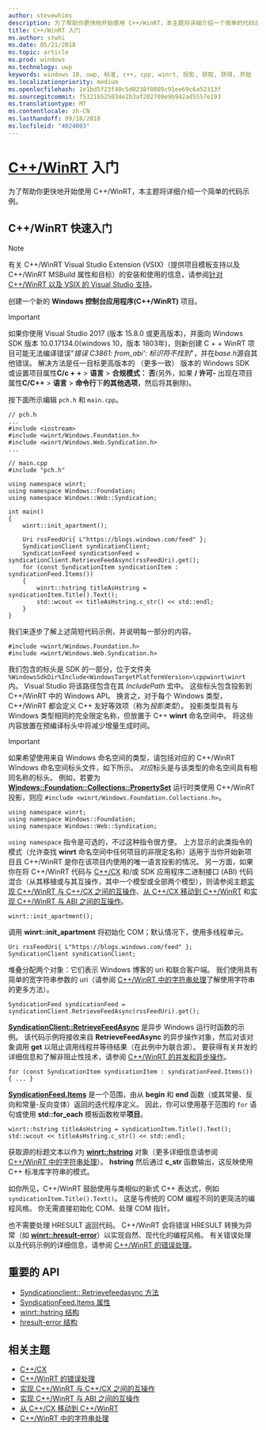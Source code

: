 ```yaml
---
author: stevewhims
description: 为了帮助你更快地开始使用 C++/WinRT，本主题将详细介绍一个简单的代码示例。
title: C++/WinRT 入门
ms.author: stwhi
ms.date: 05/21/2018
ms.topic: article
ms.prod: windows
ms.technology: uwp
keywords: windows 10, uwp, 标准, c++, cpp, winrt, 投影, 获取, 获得, 开始
ms.localizationpriority: medium
ms.openlocfilehash: 1e1bd5f23f40c5d0238f8089c91ee69c6a52313f
ms.sourcegitcommit: f5321b525034e2b3af202709e9b942ad5557e193
ms.translationtype: MT
ms.contentlocale: zh-CN
ms.lasthandoff: 09/18/2018
ms.locfileid: "4024003"
---
```

# <a name="get-started-with-cwinrtwindowsuwpcpp-and-winrt-apisintro-to-using-cpp-with-winrt"></a>[C++/WinRT](/windows/uwp/cpp-and-winrt-apis/intro-to-using-cpp-with-winrt) 入门
为了帮助你更快地开始使用 C++/WinRT，本主题将详细介绍一个简单的代码示例。

## <a name="a-cwinrt-quick-start"></a>C++/WinRT 快速入门
> [!NOTE]
> 有关 C++/WinRT Visual Studio Extension (VSIX)（提供项目模板支持以及 C++/WinRT MSBuild 属性和目标）的安装和使用的信息，请参阅[针对 C++/WinRT 以及 VSIX 的 Visual Studio 支持](intro-to-using-cpp-with-winrt.md#visual-studio-support-for-cwinrt-and-the-vsix)。

创建一个新的 **Windows 控制台应用程序(C++/WinRT)** 项目。

> [!IMPORTANT]
> 如果你使用 Visual Studio 2017 (版本 15.8.0 或更高版本)，并面向 Windows SDK 版本 10.0.17134.0(windows 10，版本 1803年)，则新创建 C + + WinRT 项目可能无法编译错误"*错误 C3861: from_abi': 标识符不找到*"，并在*base.h*源自其他错误。 解决方法是任一目标更高版本的 （更多一致） 版本的 Windows SDK 或设置项目属性**C/c + +** > **语言** > **合规模式： 否**(另外，如果 **/ 许可-** 出现在项目属性**C/C++** > **语言** > **命令行**下**的其他选项**，然后将其删除)。


按下面所示编辑 `pch.h` 和 `main.cpp`。

```cppwinrt
// pch.h
...
#include <iostream>
#include <winrt/Windows.Foundation.h>
#include <winrt/Windows.Web.Syndication.h>
...
```

```cppwinrt
// main.cpp
#include "pch.h"

using namespace winrt;
using namespace Windows::Foundation;
using namespace Windows::Web::Syndication;

int main()
{
    winrt::init_apartment();

    Uri rssFeedUri{ L"https://blogs.windows.com/feed" };
    SyndicationClient syndicationClient;
    SyndicationFeed syndicationFeed = syndicationClient.RetrieveFeedAsync(rssFeedUri).get();
    for (const SyndicationItem syndicationItem : syndicationFeed.Items())
    {
        winrt::hstring titleAsHstring = syndicationItem.Title().Text();
        std::wcout << titleAsHstring.c_str() << std::endl;
    }
}
```

我们来逐步了解上述简短代码示例，并说明每一部分的内容。

```cppwinrt
#include <winrt/Windows.Foundation.h>
#include <winrt/Windows.Web.Syndication.h>
```

我们包含的标头是 SDK 的一部分，位于文件夹 `%WindowsSdkDir%Include<WindowsTargetPlatformVersion>\cppwinrt\winrt` 内。 Visual Studio 将该路径包含在其 *IncludePath* 宏中。 这些标头包含投影到 C++/WinRT 中的 Windows API。 换言之，对于每个 Windows 类型，C++/WinRT 都会定义 C++ 友好等效项（称为*投影类型*）。 投影类型具有与 Windows 类型相同的完全限定名称，但放置于 C++ **winrt** 命名空间中。 将这些内容放置在预编译标头中将减少增量生成时间。

> [!IMPORTANT]
> 如果希望使用来自 Windows 命名空间的类型，请包括对应的 C++/WinRT Windows 命名空间标头文件，如下所示。 *对应*标头是与该类型的命名空间具有相同名称的标头。 例如，若要为 [**Windows::Foundation::Collections::PropertySet**](/uwp/api/windows.foundation.collections.propertyset) 运行时类使用 C++/WinRT 投影，则应 `#include <winrt/Windows.Foundation.Collections.h>`。

```cppwinrt
using namespace winrt;
using namespace Windows::Foundation;
using namespace Windows::Web::Syndication;
```

`using namespace` 指令是可选的，不过这种指令很方便。 上方显示的此类指令的模式（允许查找 **winrt** 命名空间中任何项目的非限定名称）适用于当你开始新项目且 C++/WinRT 是你在该项目内使用的唯一语言投影的情况。 另一方面，如果你在将 C++/WinRT 代码与 [C++/CX](/cpp/cppcx/visual-c-language-reference-c-cx) 和/或 SDK 应用程序二进制接口 (ABI) 代码混合（从其移植或与其互操作，其中一个模型或全部两个模型），则请参阅主题[实现 C++/WinRT 与 C++/CX 之间的互操作](interop-winrt-cx.md)、[从 C++/CX 移动到 C++/WinRT](move-to-winrt-from-cx.md) 和[实现 C++/WinRT 与 ABI 之间的互操作](interop-winrt-abi.md)。

```cppwinrt
winrt::init_apartment();
```

调用 **winrt::init_apartment** 将初始化 COM；默认情况下，使用多线程单元。

```cppwinrt
Uri rssFeedUri{ L"https://blogs.windows.com/feed" };
SyndicationClient syndicationClient;
```

堆叠分配两个对象：它们表示 Windows 博客的 uri 和联合客户端。 我们使用具有简单的宽字符串参数的 uri（请参阅 [C++/WinRT 中的字符串处理](strings.md)了解使用字符串的更多方法）。

```cppwinrt
SyndicationFeed syndicationFeed = syndicationClient.RetrieveFeedAsync(rssFeedUri).get();
```

[**SyndicationClient::RetrieveFeedAsync**](/uwp/api/windows.web.syndication.syndicationclient.retrievefeedasync) 是异步 Windows 运行时函数的示例。 该代码示例将接收来自 **RetrieveFeedAsync** 的异步操作对象，然后对该对象调用 **get** 以阻止调用线程并等待结果（在此例中为联合源）。 要获得有关并发的详细信息和了解非阻止性技术，请参阅 [C++/WinRT 的并发和异步操作](concurrency.md)。

```cppwinrt
for (const SyndicationItem syndicationItem : syndicationFeed.Items()) { ... }
```

[**SyndicationFeed.Items**](/uwp/api/windows.web.syndication.syndicationfeed.items) 是一个范围，由从 **begin** 和 **end** 函数（或其常量、反向和常量-反向变体）返回的迭代程序定义。 因此，你可以使用基于范围的 `for` 语句或使用 **std::for_each** 模板函数枚举**项目**。

```cppwinrt
winrt::hstring titleAsHstring = syndicationItem.Title().Text();
std::wcout << titleAsHstring.c_str() << std::endl;
```

获取源的标题文本以作为 [**winrt::hstring**](/uwp/cpp-ref-for-winrt/hstring) 对象（更多详细信息请参阅 [C++/WinRT 中的字符串处理](strings.md)）。 **hstring** 然后通过 **c_str** 函数输出，这反映使用 C++ 标准库字符串的模式。

如你所见，C++/WinRT 鼓励使用与类相似的新式 C++ 表达式，例如 `syndicationItem.Title().Text()`。 这是与传统的 COM 编程不同的更简洁的编程风格。 你无需直接初始化 COM、处理 COM 指针。

也不需要处理 HRESULT 返回代码。 C++/WinRT 会将错误 HRESULT 转换为异常（如 [**winrt::hresult-error**](/uwp/cpp-ref-for-winrt/error-handling/hresult-error)）以实现自然、现代化的编程风格。 有关错误处理以及代码示例的详细信息，请参阅 [C++/WinRT 的错误处理](error-handling.md)。

## <a name="important-apis"></a>重要的 API
* [Syndicationclient:: Retrievefeedasync 方法](/uwp/api/windows.web.syndication.syndicationclient.retrievefeedasync)
* [SyndicationFeed.Items 属性](/uwp/api/windows.web.syndication.syndicationfeed.items)
* [winrt::hstring 结构](/uwp/cpp-ref-for-winrt/hstring)
* [hresult-error 结构](/uwp/cpp-ref-for-winrt/error-handling/hresult-error)

## <a name="related-topics"></a>相关主题
* [C++/CX](/cpp/cppcx/visual-c-language-reference-c-cx)
* [C++/WinRT 的错误处理](error-handling.md)
* [实现 C++/WinRT 与 C++/CX 之间的互操作](interop-winrt-cx.md)
* [实现 C++/WinRT 与 ABI 之间的互操作](interop-winrt-abi.md)
* [从 C++/CX 移动到 C++/WinRT](move-to-winrt-from-cx.md)
* [C++/WinRT 中的字符串处理](strings.md)
